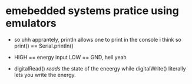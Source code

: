 # emebedded systems pratice using emulators

- so uhh apprantely, printIn allows one to print in the console i think so print() == Serial.printIn()

- HIGH == energy input LOW == GND, hell yeah

- digitalRead() *reads* the state of the eneergy while digitalWrite() literally lets you write the energy.